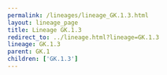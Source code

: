 ```yaml
---
permalink: /lineages/lineage_GK.1.3.html
layout: lineage_page
title: Lineage GK.1.3
redirect_to: ../lineage.html?lineage=GK.1.3
lineage: GK.1.3
parent: GK.1
children: ['GK.1.3']
---
```

